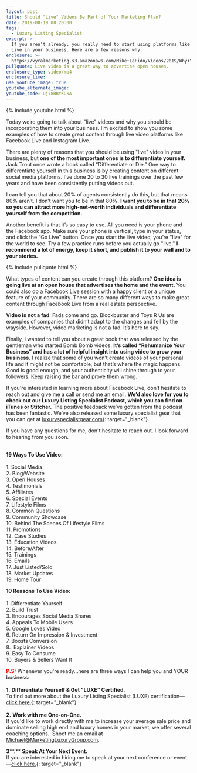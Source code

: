 ```yaml
---
layout: post
title: Should "Live" Videos Be Part of Your Marketing Plan?
date: 2019-08-19 08:20:00
tags:
  - Luxury Listing Specialist
excerpt: >-
  If you aren’t already, you really need to start using platforms like Facebook
  Live in your business. Here are a few reasons why.
enclosure: >-
  https://vyralmarketing.s3.amazonaws.com/Mike+LaFido/Videos/2019/Why+You+Should+Go+Live+_+Luxury+Listing+Specialist.mp4
pullquote: Live video is a great way to advertise open houses.
enclosure_type: video/mp4
enclosure_time:
use_youtube_image: true
youtube_alternate_image:
youtube_code: Uj78BRYKOkA
---
```


{% include youtube.html %}

Today we’re going to talk about "live" videos and why you should be incorporating them into your business. I’m excited to show you some examples of how to create great content through live video platforms like Facebook Live and Instagram Live.

There are plenty of reasons that you should be using "live" video in your business, but **one of the most important ones is to differentiate yourself.** Jack Trout once wrote a book called “Differentiate or Die.” One way to differentiate yourself in this business is by creating content on different social media platforms. I’ve done 20 to 30 live trainings over the past few years and have been consistently putting videos out.&nbsp;

I can tell you that about 20% of agents consistently do this, but that means 80% aren’t. I don’t want you to be in that 80%. **I want you to be in that 20% so you can attract more high-net-worth individuals and differentiate yourself from the competition.&nbsp;**

Another benefit is that it’s so easy to use. All you need is your phone and the Facebook app. Make sure your phone is vertical, type in your status, and click the “Go Live” button. Once you start the live video, you’re "live" for the world to see. Try a few practice runs before you actually go "live."&nbsp;**I recommend a lot of energy, keep it short, and publish it to your wall and to your stories.&nbsp;**

{% include pullquote.html %}

What types of content can you create through this platform? **One idea is going live at an open house that advertises the home and the event.** You could also do a Facebook Live session with a happy client or a unique feature of your community. There are so many different ways to make great content through Facebook Live from a real estate perspective.

**Video is not a fad**. Fads come and go. Blockbuster and Toys R Us are examples of companies that didn’t adapt to the changes and fell by the wayside. However, video marketing is not a fad. It’s here to say.&nbsp;

Finally, I wanted to tell you about a great book that was released by the gentleman who started Bomb Bomb videos. **It’s called “Rehumanize Your Business” and has a lot of helpful insight into using video to grow your business.** I realize that some of you won’t create videos of your personal life and it might not be comfortable, but that’s where the magic happens. Good is good enough, and your authenticity will shine through to your followers. Keep raising the bar and prove them wrong.

If you're interested in learning more about Facebook Live, don’t hesitate to reach out and give me a call or send me an email. **We’d also love for you to check out our Luxury Listing Specialist Podcast, which you can find on iTunes or Stitcher.** The positive feedback we’ve gotten from the podcast has been fantastic. We’ve also released some luxury specialist gear that you can get at [luxuryspecialistgear.com](https://luxury-specialist-gear.myshopify.com/){: target="_blank"}.

If you have any questions for me, don't hesitate to reach out. I look forward to hearing from you soon.<br>&nbsp;

**19 Ways To Use Video:**<br><br>1\. Social Media<br>2\. Blog/Website<br>3\. Open Houses<br>4\. Testimonials<br>5\. Affiliates<br>6\. Special Events<br>7\. Lifestyle Films<br>8\. Common Questions<br>9\. Community Showcase<br>10\. Behind The Scenes Of Lifestyle Films<br>11\. Promotions<br>12\. Case Studies<br>13\. Education Videos<br>14\. Before/After<br>15\. Trainings<br>16\. Emails<br>17\. Just Listed/Sold<br>18\. Market Updates<br>19\. Home Tour

**10 Reasons To Use Video:**<br><br>1 .Differentiate Yourself<br>2\. Build Trust<br>3\. Encourages Social Media Shares<br>4\. Appeals To Mobile Users<br>5\. Google Loves Video<br>6\. Return On Impression & Investment<br>7\. Boosts Conversion<br>8\.&nbsp; Explainer Videos<br>9\. Easy To Consume<br>10\. Buyers & Sellers Want It

<font color="red">**P.S:**</font> Whenever you're ready…here are three ways I can help you and YOUR business:<br>&nbsp;<br>**1\.** **Differentiate Yourself & Get "LUXE" Certified.**<br>To find out more about the Luxury Listing Specialist (LUXE) certification—[click here.](https://luxurylistingspecialist.com/){: target="_blank"}<br>&nbsp;<br>**2\.** **Work with me One-on-One.**<br>If you'd like to work directly with me to increase your average sale price and dominate selling high end and luxury homes in your market, we offer several coaching options.&nbsp; Shoot me an email at [Michael@MarketingLuxuryGroup.com](mailto:Michael@MarketingLuxuryGroup.com).

**3****.** **Speak At Your Next Event.**<br>If you are interested in hiring me to speak at your next conference or event—[click here.](http://bookmichaellafido.com/){: target="_blank"}